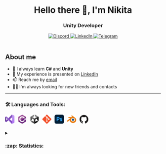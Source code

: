 <div id = "header", align = "center">
<h1>Hello there 👋, I'm Nikita</h1>
<h3>Unity Developer</h3>

<a href = "https://discordapp.com/users/311570765172572170/">
<img src = "https://img.shields.io/badge/Discord-purple?style=for-the-badge&logo=discord&logoColor=white" alt = "Discord" />
</a>

<a href = "https://www.linkedin.com/in/nikita-shatalov-2694b0239/">
<img src = "https://img.shields.io/badge/LinkedIn-darkblue?style=for-the-badge&logo=linkedin&logoColor=white" alt = "LinkedIn" />
</a>

<a href = "https://t.me/Fanamon/">
<img src = "https://img.shields.io/badge/Telegram-blue?style=for-the-badge&logo=telegram&logoColor=white" alt = "Telegram" />
</a>

</div>
<br />

## About me
- 🌱 I always learn **C#** and **Unity**
- 📄 My experience is presented on [LinkedIn](https://www.linkedin.com/in/nikita-shatalov-2694b0239/)
- 📫 Reach me by [email](mailto:shatalov1998@yahoo.com)
- 🤹🏽 I'm always looking for new friends and contacts

---

### :hammer_and_wrench: Languages and Tools:
<img align="left" alt="VisualStudio" width="30px" style="padding-right:10px;" src="https://github.com/devicons/devicon/blob/master/icons/visualstudio/visualstudio-original.svg" />
<img align="left" alt="CSharp" width="30px" style="padding-right:10px;" src="https://github.com/devicons/devicon/blob/master/icons/csharp/csharp-original.svg" />
<img align="left" alt="Unity" width="30px" style="padding-right:10px;" src="https://github.com/devicons/devicon/blob/master/icons/unity/unity-original.svg" />
<img align="left" alt="Git" width="30px" style="padding-right:10px;" src="https://github.com/devicons/devicon/blob/master/icons/git/git-original.svg" />
<img align="left" alt="AdobePhotoshop" width="30px" style="padding-right:10px;" src="https://github.com/devicons/devicon/blob/master/icons/photoshop/photoshop-original.svg" />
<img align="left" alt="Blender" width="30px" style="padding-right:10px;" src="https://github.com/devicons/devicon/blob/master/icons/blender/blender-original.svg" />
<img align="left" alt="GitHub" width="30px" style="padding-right:10px;" src="https://github.com/devicons/devicon/blob/master/icons/github/github-original.svg" />

<br />
<br />
<br />

<details>
  <summary><h3><b>:zap: Statistics:</b></h3></summary>
   <img align="left" alt="codeSTACKr's GitHub Stats" src="https://github-readme-stats.vercel.app/api/top-langs/?username=Fanamon&langs_count=8&layout=compact" />
    <br />
    <img align="left" alt="codeSTACKr's GitHub Stats" src="https://github-readme-stats.vercel.app/api?username=Fanamon&show_icons=true&theme=tokyonight" />
</details>
